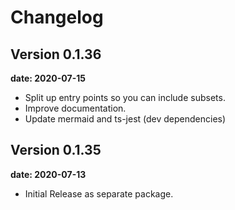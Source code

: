 # Changelog

## Version 0.1.36
__date: 2020-07-15__

* Split up entry points so you can include subsets.
* Improve documentation.
* Update mermaid and ts-jest (dev dependencies)

## Version 0.1.35
__date: 2020-07-13__

* Initial Release as separate package.

